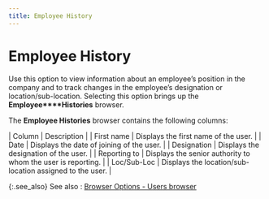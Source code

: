 ```yaml
---
title: Employee History
---
```


# Employee History


Use this option to view information about an employee’s position in  the company and to track changes in the employee’s designation or location/sub-location.  Selecting this option brings up the **Employee****Histories** browser.


The **Employee Histories** browser  contains the following columns:


| Column | Description |
| First name | Displays the first name of the user. |
| Date | Displays the date of joining of the user. |
| Designation | Displays the designation of the user. |
| Reporting to | Displays the senior authority to whom the user is reporting. |
| Loc/Sub-Loc | Displays the location/sub-location assigned to the user. |



{:.see_also}
See also
: [Browser  Options - Users browser]({{site.sc_baseurl}}/options/security/users/set-up-a-user/browser_options_user_browser.html)
